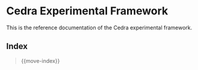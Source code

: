 # Cedra Experimental Framework

This is the reference documentation of the Cedra experimental framework.

## Index

> {{move-index}}
